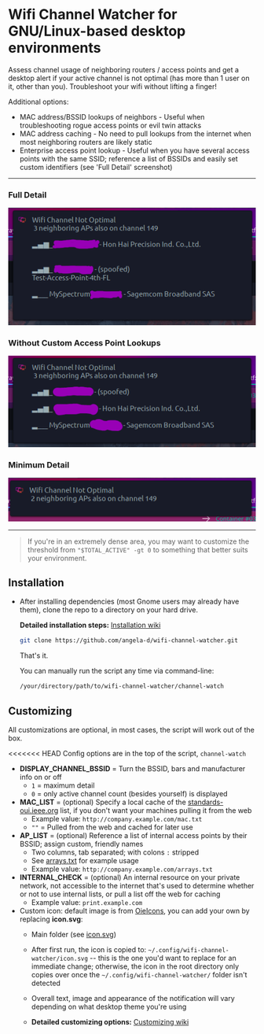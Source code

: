 # Wifi Channel Watcher for GNU/Linux-based desktop environments
Assess channel usage of neighboring routers / access points and get a desktop alert if your active channel is not optimal (has more than 1 user on it, other than you).  Troubleshoot your wifi without lifting a finger!

Additional options:
- MAC address/BSSID lookups of neighbors - Useful when troubleshooting rogue access points or evil twin attacks
- MAC address caching - No need to pull lookups from the internet when most neighboring routers are likely static
- Enterprise access point lookup - Useful when you have several access points with the same SSID; reference a list of BSSIDs and easily set custom identifiers (see 'Full Detail' screenshot)

***
### Full Detail
![Wifi channel warning - SSID, BSSID & Access Point Names](img/full-detail.png)

### Without Custom Access Point Lookups
![Wifi channel warning - SSID, BSSID & Access Point Names](img/without-ap.png)

### Minimum Detail
![Wifi channel warning - minimum detail](img/min-detail.png)
***

> If you're in an extremely dense area, you may want to customize the threshold from `"$TOTAL_ACTIVE" -gt 0` to something that better suits your environment.

## Installation
- After installing dependencies (most Gnome users may already have them), clone the repo to a directory on your hard drive.

  **Detailed installation steps:** [Installation wiki](https://github.com/angela-d/wifi-channel-watcher/wiki/Installing)
  ```bash
  git clone https://github.com/angela-d/wifi-channel-watcher.git
  ```

    That's it.

  You can manually run the script any time via command-line:
  ```bash
  /your/directory/path/to/wifi-channel-watcher/channel-watch
  ```

## Customizing
All customizations are optional, in most cases, the script will work out of the box.

<<<<<<< HEAD
Config options are in the top of the script, `channel-watch`
- **DISPLAY_CHANNEL_BSSID** = Turn the BSSID, bars and manufacturer info on or off
  - `1` = maximum detail
  - `0` = only active channel count (besides yourself) is displayed
- **MAC_LIST** = (optional) Specify a local cache of the [standards-oui.ieee.org](http://standards-oui.ieee.org) list, if you don't want your machines pulling it from the web
  - Example value: `http://company.example.com/mac.txt`
  - `""` = Pulled from the web and cached for later use
- **AP_LIST** = (optional) Reference a list of internal access points by their BSSID; assign custom, friendly names
  - Two columns, tab separated; with colons `:` stripped
  - See [arrays.txt](https://github.com/angela-d/wifi-channel-watcher/blob/main/examples/arrays.txt) for example usage
  - Example value: `http://company.example.com/arrays.txt`
- **INTERNAL_CHECK** = (optional) An internal resource on your private network, not accessible to the internet that's used to determine whether or not to use internal lists, or pull a list off the web for caching
  - Example value: `print.example.com`
- Custom icon: default image is from [OieIcons](https://www.pling.com/p/1299058/), you can add your own by replacing **icon.svg**:
  - Main folder (see [icon.svg](https://github.com/angela-d/wifi-channel-watcher/blob/main/icon.svg))
  - After first run, the icon is copied to: `~/.config/wifi-channel-watcher/icon.svg` -- this is the one you'd want to replace for an immediate change; otherwise, the icon in the root directory only copies over once the `~/.config/wifi-channel-watcher/` folder isn't detected
  - Overall text, image and appearance of the notification will vary depending on what desktop theme you're using

  - **Detailed customizing options:** [Customizing wiki](https://github.com/angela-d/wifi-channel-watcher/wiki/Customizing)
